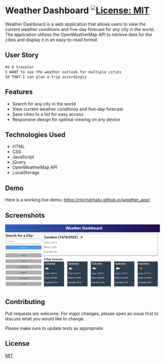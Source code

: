 # Weather Dashboard [![License: MIT](https://img.shields.io/badge/License-MIT-yellow.svg)](https://opensource.org/licenses/MIT)

Weather Dashboard is a web application that allows users to view the current weather conditions and five-day forecast for any city in the world. The application utilizes the OpenWeatherMap API to retrieve data for the cities and display it in an easy-to-read format.

## User Story

```text
AS A traveler
I WANT to see the weather outlook for multiple cities
SO THAT I can plan a trip accordingly
```


## Features

- Search for any city in the world
- View current weather conditions and five-day forecast
- Save cities to a list for easy access
- Responsive design for optimal viewing on any device

## Technologies Used

- HTML
- CSS
- JavaScript
- jQuery
- OpenWeatherMap API
- LocalStorage

## Demo

Here is a working live demo:  https://michalmatu.github.io/weather_app/

## Screenshots

![The weather app includes a search option, a list of cities, and a five-day forecast and current weather conditions for London.](10-server-side-apis-challenge-demo.png)


## Contributing

Pull requests are welcome. For major changes, please open an issue first to discuss what you would like to change.

Please make sure to update tests as appropriate.

## License

[MIT](https://choosealicense.com/licenses/mit/)